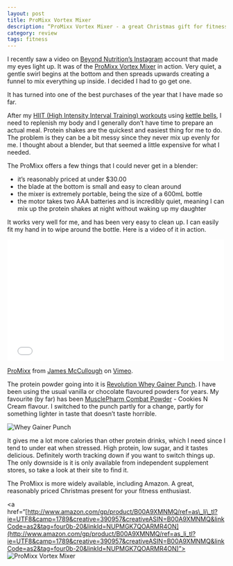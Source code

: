 ```yaml
---
layout: post
title: ProMixx Vortex Mixer
description: “ProMixx Vortex Mixer - a great Christmas gift for fitness enthusiasts.“
category: review    
tags: fitness
---
```


I recently saw a video on [Beyond Nutrition’s Instagram](http://instagram.com/p/v6vTU8QQw3/?modal=true "Instagram | Beyond Nutrition") account that made my eyes light up. It was of the [ProMixx Vortex Mixer](http://www.amazon.com/gp/product/B00A9XMNMQ/ref=as_li_tl?ie=UTF8&camp=1789&creative=390957&creativeASIN=B00A9XMNMQ&linkCode=as2&tag=four0b-20&linkId=NUPMGK7QOARMR4ON "ProMixx Vortex Mixer") in action. Very quiet, a gentle swirl begins at the bottom and then spreads upwards creating a funnel to mix everything up inside. I decided I had to go get one. 

It has turned into one of the best purchases of the year that I have made so far. 

After my [HIIT (High Intensity Interval Training) workouts](http://www.amazon.com/gp/product/B00KFGLVWK/ref=as_li_tl?ie=UTF8&camp=1789&creative=390957&creativeASIN=B00KFGLVWK&linkCode=as2&tag=four0b-20&linkId=DFIDV6QIDIS74DQO "HIIT and Kettlebell Training BOX SET | Amazon") using [kettle bells](http://www.amazon.com/gp/product/B001TE9A9I/ref=as_li_tl?ie=UTF8&camp=1789&creative=390957&creativeASIN=B001TE9A9I&linkCode=as2&tag=four0b-20&linkId=DMBIJTWOXHGJ5CUC "Kettlebells | Amazon"), I need to replenish my body and I generally don’t have time to prepare an actual meal. Protein shakes are the quickest and easiest thing for me to do. The problem is they can be a bit messy since they never mix up evenly for me. I thought about a blender, but that seemed a little expensive for what I needed. 

The ProMixx offers a few things that I could never get in a blender:

- it’s reasonably priced at under $30.00
- the blade at the bottom is small and easy to clean around
- the mixer is extremely portable, being the size of a 600mL bottle
- the motor takes two AAA batteries and is incredibly quiet, meaning I can mix up the protein shakes at night without waking up my daughter

It works very well for me, and has been very easy to clean up. I can easily fit my hand in to wipe around the bottle. Here is a video of it in action. 

<iframe src="//player.vimeo.com/video/114369233" width="500" height="281" frameborder="0" webkitallowfullscreen mozallowfullscreen allowfullscreen></iframe> <p><a href="http://vimeo.com/114369233">ProMixx</a> from <a href="http://vimeo.com/user10606267">James McCullough</a> on <a href="https://vimeo.com">Vimeo</a>.</p>

The protein powder going into it is [Revolution Whey Gainer Punch](http://www.revolution-nutrition.com/flavor-match/47-whey-gainer-punch.html "Revolution Whey Gainer Punch"). I have been using the usual vanilla or chocolate flavoured powders for years. My favourite (by far) has been [MusclePharm Combat Powder](http://www.amazon.com/gp/product/B004EHXKU2/ref=as_li_tl?ie=UTF8&camp=1789&creative=390957&creativeASIN=B004EHXKU2&linkCode=as2&tag=four0b-20&linkId=OJLP4RK6RVKH63ZG "MusclePharm Combat Powder") - Cookies N Cream flavour. I switched to the punch partly for a change, partly for something lighter in taste that doesn’t taste horrible. 

![Whey Gainer Punch](http://www.foursides.ca/images/WheyGainer.png "Whey Gainer Punch")

It gives me a lot more calories than other protein drinks, which I need since I tend to under eat when stressed. High protein, low sugar, and it tastes delicious. Definitely worth tracking down if you want to switch things up. The only downside is it is only available from independent supplement stores, so take a look at their site to find it. 

The ProMixx is more widely available, including Amazon. A great, reasonably priced Christmas present for your fitness enthusiast.

<a href=“[http://www.amazon.com/gp/product/B00A9XMNMQ/ref=as\_li\_tl?ie=UTF8&camp=1789&creative=390957&creativeASIN=B00A9XMNMQ&linkCode=as2&tag=four0b-20&linkId=NUPMGK7QOARMR4ON](http://www.amazon.com/gp/product/B00A9XMNMQ/ref=as_li_tl?ie=UTF8&camp=1789&creative=390957&creativeASIN=B00A9XMNMQ&linkCode=as2&tag=four0b-20&linkId=NUPMGK7QOARMR4ON)”>
![ProMixx Vortex Mixer](http://www.foursides.ca/images/promixx.jpg)
</a>
